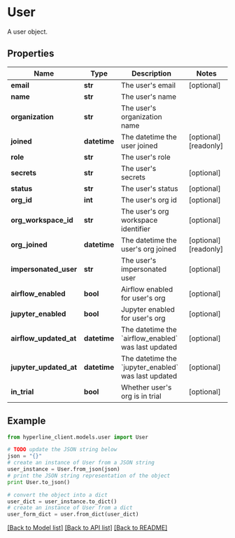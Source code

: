 # User

A user object.

## Properties
Name | Type | Description | Notes
------------ | ------------- | ------------- | -------------
**email** | **str** | The user&#39;s email | [optional] 
**name** | **str** | The user&#39;s name | 
**organization** | **str** | The user&#39;s organization name | 
**joined** | **datetime** | The datetime the user joined | [optional] [readonly] 
**role** | **str** | The user&#39;s role | 
**secrets** | **str** | The user&#39;s secrets | [optional] 
**status** | **str** | The user&#39;s status | [optional] 
**org_id** | **int** | The user&#39;s org id | [optional] 
**org_workspace_id** | **str** | The user&#39;s org workspace identifier | [optional] 
**org_joined** | **datetime** | The datetime the user&#39;s org joined | [optional] [readonly] 
**impersonated_user** | **str** | The user&#39;s impersonated user | [optional] 
**airflow_enabled** | **bool** | Airflow enabled for user&#39;s org | [optional] 
**jupyter_enabled** | **bool** | Jupyter enabled for user&#39;s org | [optional] 
**airflow_updated_at** | **datetime** | The datetime the &#x60;airflow_enabled&#x60; was last updated | [optional] 
**jupyter_updated_at** | **datetime** | The datetime the &#x60;jupyter_enabled&#x60; was last updated | [optional] 
**in_trial** | **bool** | Whether user&#39;s org is in trial | [optional] 

## Example

```python
from hyperline_client.models.user import User

# TODO update the JSON string below
json = "{}"
# create an instance of User from a JSON string
user_instance = User.from_json(json)
# print the JSON string representation of the object
print User.to_json()

# convert the object into a dict
user_dict = user_instance.to_dict()
# create an instance of User from a dict
user_form_dict = user.from_dict(user_dict)
```
[[Back to Model list]](../README.md#documentation-for-models) [[Back to API list]](../README.md#documentation-for-api-endpoints) [[Back to README]](../README.md)


